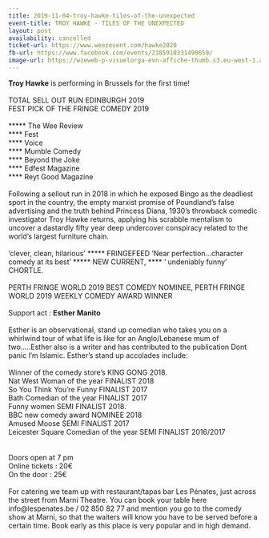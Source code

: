 ```yaml
---
title: 2019-11-04-troy-hawke-tiles-of-the-unexpected
event-title: TROY HAWKE - TILES OF THE UNEXPECTED
layout: post
availability: cancelled
ticket-url: https://www.weezevent.com/hawke2020
fb-url: https://www.facebook.com/events/2385910331490659/
image-url: https://wzeweb-p-visuelorga-evn-affiche-thumb.s3.eu-west-1.amazonaws.com/affiche_500389.thumb53700.1566898758.jpg
---
```

<div><div><div class="_1mf _1mj"><span><span><strong>Troy Hawke</strong> is performing in Brussels for the first time!</span></span></div></div><div><div class="_1mf _1mj">&nbsp;</div></div><div><div class="_1mf _1mj"><span><span>TOTAL SELL OUT RUN EDINBURGH 2019</span></span></div></div><div><div class="_1mf _1mj"><span><span>FEST PICK OF THE FRINGE COMEDY 2019</span></span></div></div><div><div class="_1mf _1mj">&nbsp;</div></div><div><div class="_1mf _1mj"><span><span>***** The Wee Review</span></span></div></div><div><div class="_1mf _1mj"><span><span>**** Fest</span></span></div></div><div><div class="_1mf _1mj"><span><span>**** Voice</span></span></div></div><div><div class="_1mf _1mj"><span><span>**** Mumble Comedy</span></span></div></div><div><div class="_1mf _1mj"><span><span>**** Beyond the Joke</span></span></div></div><div><div class="_1mf _1mj"><span><span>**** Edfest Magazine</span></span></div></div><div><div class="_1mf _1mj"><span><span>**** Reyt Good Magazine</span></span></div></div><div><div class="_1mf _1mj">&nbsp;</div></div><div><div class="_1mf _1mj"><span><span>Following a sellout run in 2018 in which he exposed Bingo as the deadliest sport in the country, the empty marxist promise of Poundland’s false advertising and the truth behind Princess Diana, 1930’s throwback comedic investigator Troy Hawke returns, applying his scrabble mentalism to uncover a dastardly fifty year deep undercover conspiracy related to the world’s largest furniture chain.</span></span></div></div><div><div class="_1mf _1mj">&nbsp;</div></div><div><div class="_1mf _1mj"><span><span>‘clever, clean, hilarious’ ***** FRINGEFEED ‘Near perfection…character comedy at its best’ ***** NEW CURRENT, **** ‘ undeniably funny’ CHORTLE. </span></span></div></div><div><div class="_1mf _1mj">&nbsp;</div></div><div><div class="_1mf _1mj"><span><span>PERTH FRINGE WORLD 2019 BEST COMEDY NOMINEE, PERTH FRINGE WORLD 2019 WEEKLY COMEDY AWARD WINNER</span></span></div></div><div><div class="_1mf _1mj">&nbsp;</div></div><div><div class="_1mf _1mj"><span><span>Support act : <strong>Esther Manito</strong></span></span></div></div><div><div class="_1mf _1mj">&nbsp;</div></div><div><div class="_1mf _1mj"><span><span>Esther is an observational, stand up comedian who takes you on a whirlwind tour of what life is like for an Anglo/Lebanese mum of two…..Esther also is a writer and has contributed to the publication Dont panic l’m Islamic. Esther’s stand up accolades include:</span></span></div></div><div><div class="_1mf _1mj">&nbsp;</div></div><div><div class="_1mf _1mj"><span><span>Winner of the comedy store’s KING GONG 2018.</span></span></div></div><div><div class="_1mf _1mj"><span><span>Nat West Woman of the year FINALIST 2018</span></span></div></div><div><div class="_1mf _1mj"><span><span>So You Think You’re Funny FINALIST 2017</span></span></div></div><div><div class="_1mf _1mj"><span><span>Bath Comedian of the year FINALIST 2017</span></span></div></div><div><div class="_1mf _1mj"><span><span>Funny women SEMI FINALIST 2018.</span></span></div></div><div><div class="_1mf _1mj"><span><span>BBC new comedy award NOMINEE 2018</span></span></div></div><div><div class="_1mf _1mj"><span><span>Amused Moose SEMI FINALIST 2017</span></span></div></div><div><div class="_1mf _1mj"><span><span>Leicester Square Comedian of the year SEMI FINALIST 2016/2017</span></span></div></div><div><div class="_1mf _1mj">&nbsp;</div></div><div><div class="_1mf _1mj">&nbsp;</div></div><div><div class="_1mf _1mj"><span><span>Doors open at 7 pm</span></span></div></div><div><div class="_1mf _1mj"><span><span>Online tickets : 20€</span></span></div></div><div><div class="_1mf _1mj"><span><span>On the door : 25€</span></span></div></div><div><div class="_1mf _1mj">&nbsp;</div></div><div><div class="_1mf _1mj"><span><span>For catering we team up with restaurant/tapas bar Les Pénates, just across the street from Marni Theatre. You can book your table here info@lespenates.be / 02 850 82 77 and mention you go to the comedy show at Marni, so that the waiters will know you have to be served before a certain time. Book early as this place is very popular and in high demand.</span></span></div></div><div><div class="_1mf _1mj">&nbsp;</div></div></div><p>&nbsp;</p>
